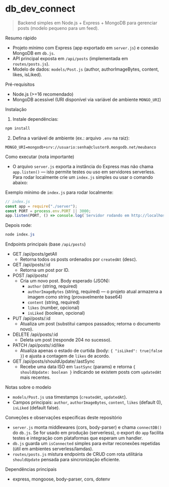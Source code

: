 # db_dev_connect

> Backend simples em Node.js + Express + MongoDB para gerenciar posts (modelo pequeno para um feed).

Resumo rápido
- Projeto mínimo com Express (app exportado em `server.js`) e conexão MongoDB em `db.js`.
- API principal exposta em `/api/posts` (implementada em `routes/posts.js`).
- Modelo de dados: `models/Post.js` (author, authorImageBytes, content, likes, isLiked).

Pré-requisitos
- Node.js (>=16 recomendado)
- MongoDB acessível (URI disponível via variável de ambiente `MONGO_URI`)

Instalação

1. Instale dependências:

```powershell
npm install
```

2. Defina a variável de ambiente (ex.: arquivo `.env` na raiz):

```
MONGO_URI=mongodb+srv://usuario:senha@cluster0.mongodb.net/meubanco
```

Como executar (nota importante)
- O arquivo `server.js` exporta a instância do Express mas não chama `app.listen()` — isto permite testes ou uso em servidores serverless. Para rodar localmente crie um `index.js` simples ou usar o comando abaixo:

Exemplo mínimo de `index.js` para rodar localmente:

```javascript
// index.js
const app = require("./server");
const PORT = process.env.PORT || 3000;
app.listen(PORT, () => console.log(`Servidor rodando em http://localhost:${PORT}`));
```

Depois rode:

```powershell
node index.js
```

Endpoints principais (base `/api/posts`)

- GET /api/posts/getAll
  - Retorna todos os posts ordenados por `createdAt` (desc).
- GET /api/posts/:id
  - Retorna um post por ID.
- POST /api/posts/
  - Cria um novo post. Body esperado (JSON):
    - `author` (string, required)
    - `authorImageBytes` (string, required) — o projeto atual armazena a imagem como string (provavelmente base64)
    - `content` (string, required)
    - `likes` (number, opcional)
    - `isLiked` (boolean, opcional)
- PUT /api/posts/:id
  - Atualiza um post (substitui campos passados; retorna o documento novo).
- DELETE /api/posts/:id
  - Deleta um post (responde 204 no sucesso).
- PATCH /api/posts/:id/like
  - Atualiza apenas o estado de curtida (body: `{ "isLiked": true|false }`) e ajusta a contagem de `likes` de acordo.
- GET /api/posts/shouldUpdate/:lastSync
  - Recebe uma data ISO em `lastSync` (params) e retorna `{ shouldUpdate: boolean }` indicando se existem posts com `updatedAt` mais recentes.

Notas sobre o modelo
- `models/Post.js` usa timestamps (`createdAt`, `updatedAt`).
- Campos principais: `author`, `authorImageBytes`, `content`, `likes` (default 0), `isLiked` (default false).

Conveções e observações específicas deste repositório
- `server.js` monta middlewares (cors, body-parser) e chama `connectDB()` do `db.js`. Se for usado em produção (serverless), o export do `app` facilita testes e integração com plataformas que esperam um handler.
- `db.js` guarda um `isConnected` simples para evitar reconexões repetidas (útil em ambientes serverless/lamdas).
- `routes/posts.js` mistura endpoints de CRUD com rota utilitária `shouldUpdate` pensada para sincronização eficiente.

Dependências principais
- express, mongoose, body-parser, cors, dotenv